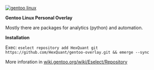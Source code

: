 
[![gentoo linux](https://assets.gentoo.org/tyrian/v1/site-logo.svg)](https://www.gentoo.org/)

**Gentoo Linux Personal Overlay**

Mostly there are packages for analytics (python) and automation.

**Installation**

Exec: ```eselect repository add HexQuant git https://github.com/HexQuant/gentoo-overlay.git && emerge --sync```

More inforation in [wiki.gentoo.org/wiki/Eselect/Repository](https://wiki.gentoo.org/wiki/Eselect/Repository)
